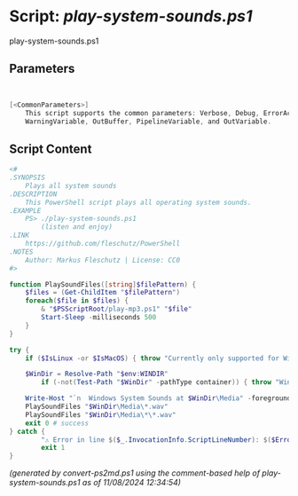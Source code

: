 Script: *play-system-sounds.ps1*
========================

play-system-sounds.ps1 


Parameters
----------
```powershell


[<CommonParameters>]
    This script supports the common parameters: Verbose, Debug, ErrorAction, ErrorVariable, WarningAction, 
    WarningVariable, OutBuffer, PipelineVariable, and OutVariable.
```

Script Content
--------------
```powershell
<#
.SYNOPSIS
	Plays all system sounds
.DESCRIPTION
	This PowerShell script plays all operating system sounds.
.EXAMPLE
	PS> ./play-system-sounds.ps1 
	    (listen and enjoy)
.LINK
	https://github.com/fleschutz/PowerShell
.NOTES
	Author: Markus Fleschutz | License: CC0
#>

function PlaySoundFiles([string]$filePattern) {
	$files = (Get-ChildItem "$filePattern")
	foreach($file in $files) {
		& "$PSScriptRoot/play-mp3.ps1" "$file"
		Start-Sleep -milliseconds 500
	}
}

try {
	if ($IsLinux -or $IsMacOS) { throw "Currently only supported for Windows" }

	$WinDir = Resolve-Path "$env:WINDIR"
        if (-not(Test-Path "$WinDir" -pathType container)) { throw "Windows directory at 📂$Path doesn't exist" }

	Write-Host "`n  Windows System Sounds at $WinDir\Media" -foregroundColor green
	PlaySoundFiles "$WinDir\Media\*.wav"
	PlaySoundFiles "$WinDir\Media\*\*.wav"
	exit 0 # success
} catch {
        "⚠️ Error in line $($_.InvocationInfo.ScriptLineNumber): $($Error[0])"
        exit 1
}
```

*(generated by convert-ps2md.ps1 using the comment-based help of play-system-sounds.ps1 as of 11/08/2024 12:34:54)*
